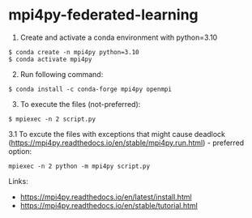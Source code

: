 # mpi4py-federated-learning

1. Create and activate a conda environment with python=3.10
```
$ conda create -n mpi4py python=3.10
$ conda activate mpi4py
```

2. Run following command:
```
$ conda install -c conda-forge mpi4py openmpi
```

3. To execute the files (not-preferred):
```
$ mpiexec -n 2 script.py 
```

3.1 To excute the files with exceptions that might cause deadlock (https://mpi4py.readthedocs.io/en/stable/mpi4py.run.html) - preferred option:
```
mpiexec -n 2 python -m mpi4py script.py
```

Links:
- https://mpi4py.readthedocs.io/en/latest/install.html
- https://mpi4py.readthedocs.io/en/stable/tutorial.html
